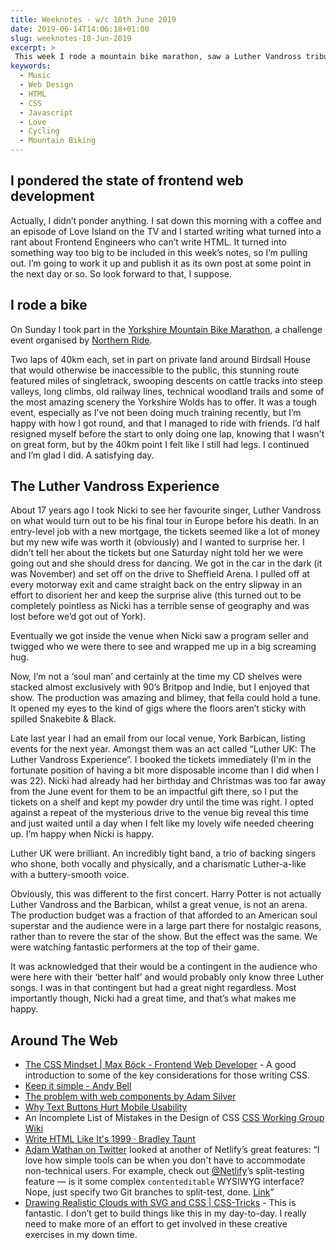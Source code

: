```yaml
---
title: Weeknotes - w/c 10th June 2019
date: 2019-06-14T14:06:18+01:00
slug: weeknotes-10-Jun-2019
excerpt: >
 This week I rode a mountain bike marathon, saw a Luther Vandross tribute act, had a rant about HTML and frontend engineers on the web, and read some great stuff about
keywords:
  - Music
  - Web Design
  - HTML
  - CSS
  - Javascript
  - Love
  - Cycling
  - Mountain Biking
---
```


## I pondered the state of frontend web development
Actually, I didn’t ponder anything. I sat down this morning with a coffee and an episode of Love Island on the TV and I started writing what turned into a rant about Frontend Engineers who can’t write HTML. It turned into something way too big to be included in this week’s notes, so I’m pulling out. I’m going to work it up and publish it as its own post at some point in the next day or so. So look forward to that, I suppose.

## I rode a bike
On Sunday I took part in the [Yorkshire Mountain Bike Marathon](https://www.yorkshiremountainbikemarathon.co.uk/), a challenge event organised by [Northern Ride](https://northernride.com).

Two laps of 40km each, set in part on private land around Birdsall House that would otherwise be inaccessible to the public, this stunning route featured  miles of singletrack, swooping descents on cattle tracks into steep valleys, long climbs, old railway lines, technical woodland trails and some of the most amazing scenery the Yorkshire Wolds has to offer. It was a tough event, especially as I’ve not been doing much training recently, but I’m happy with how I got round, and that I managed to ride with friends. I’d half resigned myself before the start to only doing one lap, knowing that I wasn't on great form, but by the 40km point I felt like I still had legs. I continued and I’m glad I did. A satisfying day.

## The Luther Vandross Experience
About 17 years ago I took Nicki to see her favourite singer, Luther Vandross on what would turn out to be his final tour in Europe before his death. In an entry-level job with a new mortgage, the tickets seemed like a lot of money but my new wife was worth it (obviously) and I wanted to surprise her. I didn’t tell her about the tickets but one Saturday night told her we were going out and she should dress for dancing. We got in the car in the dark (it was November) and set off on the drive to Sheffield Arena. I pulled off at every motorway exit and came straight back on the entry slipway in an effort to disorient her and keep the surprise alive (this turned out to be completely pointless as Nicki has a terrible sense of geography and was lost before we’d got out of York).

Eventually we got inside the venue when Nicki saw a program seller and twigged who we were there to see and wrapped me up in a big screaming hug.

Now, I’m not a ‘soul man’ and certainly at the time my CD shelves were stacked almost exclusively with 90’s Britpop and Indie, but I enjoyed that show. The production was amazing and blimey, that fella could hold a tune. It opened my eyes to the kind of gigs where the floors aren’t sticky with spilled Snakebite & Black.

Late last year I had an email from our local venue, York Barbican, listing events for the next year. Amongst them was an act called “Luther UK: The Luther Vandross Experience”. I booked the tickets immediately (I’m in the fortunate position of having a bit more disposable income than I did when I was 22). Nicki had already had her birthday and Christmas was too far away from the June event for them to be an impactful gift there, so I put the tickets on a shelf and kept my powder dry until the time was right. I opted against a repeat of the mysterious drive to the venue big reveal this time and just waited until a day when I felt like my lovely wife needed cheering up. I’m happy when Nicki is happy.

Luther UK were brilliant. An incredibly tight band, a trio of backing singers who shone, both vocally and physically, and a charismatic Luther-a-like with a buttery-smooth voice.

Obviously, this was different to the first concert. Harry Potter is not actually Luther Vandross and the Barbican, whilst a great venue, is not an arena. The production budget was a fraction of that afforded to an American soul superstar and the audience were in a large part there for nostalgic reasons, rather than to revere the star of the show. But the effect was the same. We were watching fantastic performers at the top of their game.

It was acknowledged that their would be a contingent in the audience who were here with their ‘better half’ and would probably only know three Luther songs. I was in that contingent but had a great night regardless. Most importantly though, Nicki had a great time, and that’s what makes me happy.

## Around The Web
* [The CSS Mindset | Max Böck - Frontend Web Developer](https://mxb.dev/blog/the-css-mindset/) - A good introduction to some of the key considerations for those writing CSS.
* [Keep it simple - Andy Bell](https://andy-bell.design/wrote/keep-it-simple/)
* [The problem with web components by Adam Silver](https://adamsilver.io/articles/the-problem-with-web-components/)
* [Why Text Buttons Hurt Mobile Usability](https://uxmovement.com/mobile/why-text-buttons-hurt-mobile-usability/)
* An Incomplete List of Mistakes in the Design of CSS [CSS Working Group Wiki](https://wiki.csswg.org/ideas/mistakes)
* [Write HTML Like It's 1999 · Bradley Taunt](https://bradleytaunt.com/2019/06/08/html-like-1999/)
* [Adam Wathan on Twitter](https://twitter.com/adamwathan/status/1138916993933938689) looked at another of Netlify’s great features: “I love how simple tools can be when you don't have to accommodate non-technical users. For example, check out [@Netlify](https://twitter.com/netlify)’s split-testing feature — is it some complex `contenteditable` WYSIWYG interface? Nope, just specify two Git branches to split-test, done. [Link](https://t.co/EPq6BWZaEp)”
* [Drawing Realistic Clouds with SVG and CSS | CSS-Tricks](https://css-tricks.com/drawing-realistic-clouds-with-svg-and-css/) - This is fantastic. I don’t get to build things like this in my day-to-day. I really need to make more of an effort to get involved in these creative exercises in my down time.
